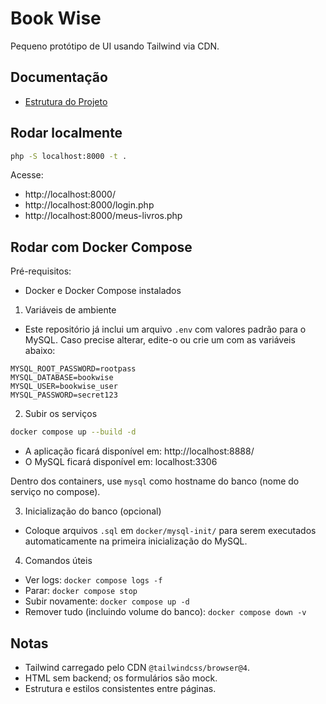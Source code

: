 # Book Wise

Pequeno protótipo de UI usando Tailwind via CDN.

## Documentação

- [Estrutura do Projeto](docs/estrutura-do-projeto.md)

## Rodar localmente

```bash
php -S localhost:8000 -t .
```

Acesse:

- http://localhost:8000/
- http://localhost:8000/login.php
- http://localhost:8000/meus-livros.php

## Rodar com Docker Compose

Pré-requisitos:

- Docker e Docker Compose instalados

1) Variáveis de ambiente

- Este repositório já inclui um arquivo `.env` com valores padrão para o MySQL. Caso precise alterar, edite-o ou crie um com as variáveis abaixo:

```
MYSQL_ROOT_PASSWORD=rootpass
MYSQL_DATABASE=bookwise
MYSQL_USER=bookwise_user
MYSQL_PASSWORD=secret123
```

2) Subir os serviços

```bash
docker compose up --build -d
```

- A aplicação ficará disponível em: http://localhost:8888/
- O MySQL ficará disponível em: localhost:3306

Dentro dos containers, use `mysql` como hostname do banco (nome do serviço no compose).

3) Inicialização do banco (opcional)

- Coloque arquivos `.sql` em `docker/mysql-init/` para serem executados automaticamente na primeira inicialização do MySQL.

4) Comandos úteis

- Ver logs: `docker compose logs -f`
- Parar: `docker compose stop`
- Subir novamente: `docker compose up -d`
- Remover tudo (incluindo volume do banco): `docker compose down -v`

## Notas

- Tailwind carregado pelo CDN `@tailwindcss/browser@4`.
- HTML sem backend; os formulários são mock.
- Estrutura e estilos consistentes entre páginas.
